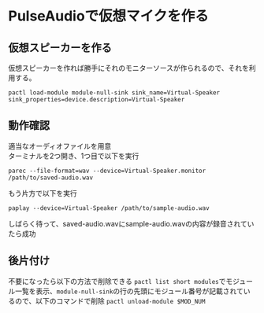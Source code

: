 # PulseAudioで仮想マイクを作る
## 仮想スピーカーを作る
仮想スピーカーを作れば勝手にそれのモニターソースが作られるので、それを利用する。
```
pactl load-module module-null-sink sink_name=Virtual-Speaker sink_properties=device.description=Virtual-Speaker
```
## 動作確認
適当なオーディオファイルを用意  
ターミナルを2つ開き、1つ目で以下を実行
```
parec --file-format=wav --device=Virtual-Speaker.monitor /path/to/saved-audio.wav
```
もう片方で以下を実行
```
paplay --device=Virtual-Speaker /path/to/sample-audio.wav
```

しばらく待って、saved-audio.wavにsample-audio.wavの内容が録音されていたら成功

## 後片付け
不要になったら以下の方法で削除できる
`pactl list short modules`でモジュール一覧を表示、`module-null-sink`の行の先頭にモジュール番号が記載されているので、以下のコマンドで削除
`pactl unload-module $MOD_NUM`
